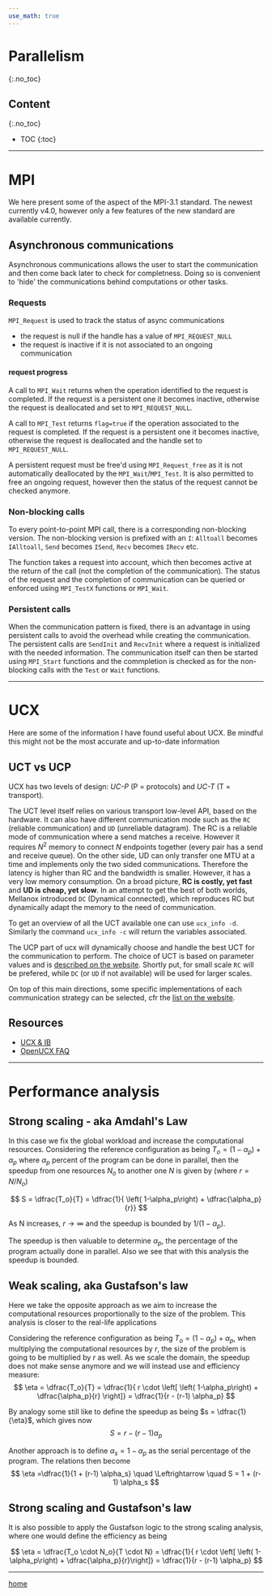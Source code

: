 ```yaml
---
use_math: true
---
```


# Parallelism
{:.no_toc}

## Content
{:.no_toc}

* TOC
{:toc}



--------------------------------------------------------------------------------

# MPI

We here present some of the aspect of the MPI-3.1 standard.
The newest currently v4.0, however only a few features of the new standard are available currently.

## Asynchronous communications

Asynchronous communications allows the user to start the communication and then come back later to check for completness.
Doing so is convenient to 'hide' the communications behind computations or other tasks.

### Requests

`MPI_Request` is used to track the status of async communications
- the request is null if the handle has a value of `MPI_REQUEST_NULL`
- the request is inactive if it is not associated to an ongoing communication

#### request progress

A call to `MPI_Wait` returns when the operation identified to the request is completed.
If the request is a persistent one it becomes inactive, otherwise the request is deallocated and set to `MPI_REQUEST_NULL`.

A call to `MPI_Test` returns `flag=true` if the operation associated to the request is completed.
If the request is a persistent one it becomes inactive, otherwise the request is deallocated and the handle set to `MPI_REQUEST_NULL`.

A persistent request must be free'd using `MPI_Request_free` as it is not automatically deallocated by the `MPI_Wait`/`MPI_Test`.
It is also permitted to free an ongoing request, however then the status of the request cannot be checked anymore.

### Non-blocking calls

To every point-to-point MPI call, there is a corresponding non-blocking version.
The non-blocking version is prefixed with an `I`: `Alltoall` becomes `IAlltoall`, `Send` becomes `ISend`, `Recv` becomes `IRecv` etc.

The function takes a request into account, which then becomes active at the return of the call (not the completion of the communication).
The status of the request and the completion of communication can be queried or enforced using `MPI_TestX` functions or `MPI_Wait`.

### Persistent calls

When the communication pattern is fixed, there is an advantage in using persistent calls to avoid the overhead while creating the communication.
The persistent calls are `SendInit` and `RecvInit` where a request is initialized with the needed information.
The communication itself can then be started using `MPI_Start` functions and the commpletion is checked as for the non-blocking calls with the `Test` or `Wait` functions.



--------------------------------------------------------------------------------

# UCX

Here are some of the information I have found useful about UCX.
Be mindful this might not be the most accurate and up-to-date information

## UCT vs UCP

UCX has two levels of design: _UC-P_ (P = protocols) and _UC-T_ (T = transport).


The UCT level itself relies on various transport low-level API, based on the hardware.
It can also have different communication mode such as the `RC` (reliable communication) and `UD` (unreliable datagram).
The RC is a reliable mode of communication where a send matches a receive.
However it requires $N^2$ memory to connect $N$ endpoints together (every pair has a send and receive queue).
On the other side, UD can only transfer one MTU at a time and implements only the two sided communications.
Therefore the latency is higher than RC and the bandwidth is smaller. However, it has a very low memory consumption.
On a broad picture, **RC is costly, yet fast** and **UD is cheap, yet slow**.
In an attempt to get the best of both worlds, Mellanox introduced `DC` (Dynamical connected), which reproduces RC but dynamically adapt the memory to the need of communication.

To get an overview of all the UCT available one can use `ucx_info -d`. 
Similarly the command `ucx_info -c` will return the variables associated.

The UCP part of ucx will dynamically choose and handle the best UCT for the communication to perform.
The choice of UCT is based on parameter values and is [described on the website](https://openucx.readthedocs.io/en/master/faq.html#which-transports-does-ucx-use).
Shortly put, for small scale `RC` will be prefered, while `DC` (or `UD` if not available) will be used for larger scales.

On top of this main directions, some specific implementations of each communication strategy can be selected, cfr the [list on the website](https://openucx.readthedocs.io/en/master/faq.html#list-of-main-transports-and-aliases).



## Resources
- [UCX & IB](https://pavanbalaji.github.io/pubs/2017/ccgrid/ccgrid17.ucx-analysis.pdf)
- [OpenUCX FAQ](https://openucx.org/documentation/)


--------------------------------------------------------------------------------

# Performance analysis

## Strong scaling - aka Amdahl's Law

In this case we fix the global workload and increase the computational resources.
Considering the reference configuration as being $T_o = \left( 1-\alpha_p\right) + \alpha_p$ where $\alpha_p$ percent of the program can be done in parallel, then the speedup from one resources $N_o$ to another one $N$ is given by (where $r = N/N_o$)

$$
S = \dfrac{T_o}{T} = \dfrac{1}{ \left( 1-\alpha_p\right) + \dfrac{\alpha_p}{r}}
$$

As N increases, $r \rightarrow \infty$ and the speedup is bounded by $1/\left(1-\alpha_p\right)$.

The speedup is then valuable to determine $\alpha_p$, the percentage of the program actually done in parallel. Also we see that with this analysis the speedup is bounded.

<!-- ### Efficiency
still considering the same definitions, the efficiency of the program is given by 

$$
\dfrac{N_o}{ \left[ \left( 1-\alpha\right) + \dfrac{\alpha}{r} \right] \cdot N}
\qquad \Leftrightarrow \qquad
\dfrac{1}{ \left[ \left( 1-\alpha\right) + \dfrac{\alpha}{r} \right] \cdot r}
\qquad \Leftrightarrow \qquad
\dfrac{1}{ \left( 1-\alpha\right) \cdot r + \alpha}
$$

As $r \rightarrow \infty$, the efficiency is bounded by $1/\infty = 0$, which makes it less attractive as analysis. -->

<!-- 
Although the bound is not very interesting the inverse efficiency is interesting to when $r$ is still moderate.
The inverse efficiency is also obtained as
$$
r - \left(r-1 \right) \cdot \alpha
$$ -->


## Weak scaling, aka Gustafson's law

Here we take the opposite approach as we aim to increase the computational resources proportionally to the size of the problem. This analysis is closer to the real-life applications

Considering the reference configuration as being $T_o = \left( 1-\alpha_p\right) + \alpha_p$, when multiplying the computational resources by $r$, the size of the problem is going to be multiplied by $r$ as well. As we scale the domain, the speedup does not make sense anymore and we will instead use and efficiency measure:
$$
\eta = \dfrac{T_o}{T} = \dfrac{1}{ r \cdot \left[ \left( 1-\alpha_p\right) + \dfrac{\alpha_p}{r} \right]} = \dfrac{1}{r - (r-1) \alpha_p}
$$

By analogy some still like to define the speedup as being $s = \dfrac{1}{\eta}$, which gives now
$$
S = r - (r-1) \alpha_p
$$

Another approach is to define $\alpha_s = 1 - \alpha_p$ as the serial percentage of the program. The relations then become
$$
\eta =\dfrac{1}{1 + (r-1) \alpha_s} \quad \Leftrightarrow \quad S = 1 + (r-1) \alpha_s
$$


## Strong scaling and Gustafson's law

It is also possible to apply the Gustafson logic to the strong scaling analysis, where one would define the efficiency as being

$$
\eta = \dfrac{T_o \cdot N_o}{T \cdot N} = \dfrac{1}{ r \cdot \left[  \left( 1-\alpha_p\right) + \dfrac{\alpha_p}{r}\right]} = \dfrac{1}{r - (r-1) \alpha_p}
$$

<!-- 
where the $r$ comes from the increase in size of the problem. This expression is exactly the same as the strong efficiency. Therefore not much can be extracted form this approach.


Another analysis is to decompose the computational time of the program into operations that scale with the size of the problem and in fixed cost operations (which depends on the number of involved ranks in the case of MPI).
Now the speedup becomes
$$
\dfrac{\dfrac{\beta S_o + C_o}{N_o} }{ \dfrac{\beta S_o r + C}{N}}
\qquad \Leftrightarrow \qquad
\dfrac{\left(\beta S_o  + C_o\right) \cdot r}{\beta S_o r + C}
\qquad \Leftrightarrow \qquad
\dfrac{\beta S_o  + C_o}{\beta S_o + \dfrac{C}{r}}
$$

The goal of the weak scalability is focused on the communication part of the program. If $\beta S_o \ll C_o $, the the observed efficiency is the ratio of the fixed costs. On the other side, if the fixed costs are negligibles then the ratio is $1$.

Usually the fixed costs are evolving linearly with the size of the rank pool, which would also give a perfect  -->





--------------------------------------------------------------------------------
[home](../index.md)
